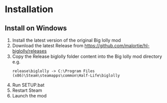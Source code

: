# Installation

## Install on Windows

1. Install the latest version of the original Big lolly mod
2. Download the latest Release from https://github.com/malortie/hl-biglolly/releases
3. Copy the Release biglolly folder content into the Big lolly mod directory e.g.
   ```text
   release\biglolly -> C:\Program Files (x86)\Steam\steamapps\common\Half-Life\biglolly
   ```
4. Run SETUP.bat
5. Restart Steam
6. Launch the mod
